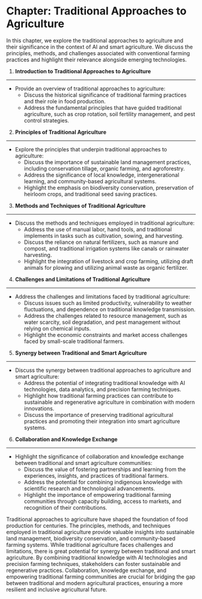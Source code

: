 Chapter: Traditional Approaches to Agriculture
==============================================

In this chapter, we explore the traditional approaches to agriculture and their significance in the context of AI and smart agriculture. We discuss the principles, methods, and challenges associated with conventional farming practices and highlight their relevance alongside emerging technologies.

1. **Introduction to Traditional Approaches to Agriculture**
------------------------------------------------------------

* Provide an overview of traditional approaches to agriculture:
  * Discuss the historical significance of traditional farming practices and their role in food production.
  * Address the fundamental principles that have guided traditional agriculture, such as crop rotation, soil fertility management, and pest control strategies.

2. **Principles of Traditional Agriculture**
--------------------------------------------

* Explore the principles that underpin traditional approaches to agriculture:
  * Discuss the importance of sustainable land management practices, including conservation tillage, organic farming, and agroforestry.
  * Address the significance of local knowledge, intergenerational learning, and community-based agricultural systems.
  * Highlight the emphasis on biodiversity conservation, preservation of heirloom crops, and traditional seed saving practices.

3. **Methods and Techniques of Traditional Agriculture**
--------------------------------------------------------

* Discuss the methods and techniques employed in traditional agriculture:
  * Address the use of manual labor, hand tools, and traditional implements in tasks such as cultivation, sowing, and harvesting.
  * Discuss the reliance on natural fertilizers, such as manure and compost, and traditional irrigation systems like canals or rainwater harvesting.
  * Highlight the integration of livestock and crop farming, utilizing draft animals for plowing and utilizing animal waste as organic fertilizer.

4. **Challenges and Limitations of Traditional Agriculture**
------------------------------------------------------------

* Address the challenges and limitations faced by traditional agriculture:
  * Discuss issues such as limited productivity, vulnerability to weather fluctuations, and dependence on traditional knowledge transmission.
  * Address the challenges related to resource management, such as water scarcity, soil degradation, and pest management without relying on chemical inputs.
  * Highlight the economic constraints and market access challenges faced by small-scale traditional farmers.

5. **Synergy between Traditional and Smart Agriculture**
--------------------------------------------------------

* Discuss the synergy between traditional approaches to agriculture and smart agriculture:
  * Address the potential of integrating traditional knowledge with AI technologies, data analytics, and precision farming techniques.
  * Highlight how traditional farming practices can contribute to sustainable and regenerative agriculture in combination with modern innovations.
  * Discuss the importance of preserving traditional agricultural practices and promoting their integration into smart agriculture systems.

6. **Collaboration and Knowledge Exchange**
-------------------------------------------

* Highlight the significance of collaboration and knowledge exchange between traditional and smart agriculture communities:
  * Discuss the value of fostering partnerships and learning from the experiences, insights, and practices of traditional farmers.
  * Address the potential for combining indigenous knowledge with scientific research and technological advancements.
  * Highlight the importance of empowering traditional farming communities through capacity building, access to markets, and recognition of their contributions.

Traditional approaches to agriculture have shaped the foundation of food production for centuries. The principles, methods, and techniques employed in traditional agriculture provide valuable insights into sustainable land management, biodiversity conservation, and community-based farming systems. While traditional agriculture faces challenges and limitations, there is great potential for synergy between traditional and smart agriculture. By combining traditional knowledge with AI technologies and precision farming techniques, stakeholders can foster sustainable and regenerative practices. Collaboration, knowledge exchange, and empowering traditional farming communities are crucial for bridging the gap between traditional and modern agricultural practices, ensuring a more resilient and inclusive agricultural future.
